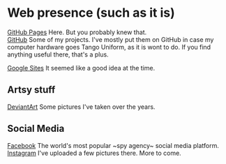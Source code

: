 # Web presence (such as it is)

[GitHub Pages](https://charlesgriswold.github.io/) Here. But you probably knew that.  
[GitHub](https://github.com/CharlesGriswold) Some of my projects. I've mostly put them on GitHub in case my computer hardware goes Tango Uniform, as it is wont to do. If you find anything useful there, that's a plus.

[Google Sites](https://sites.google.com/view/chkgrz/) It seemed like a good idea at the time.

## Artsy stuff

[DeviantArt](https://www.deviantart.com/charlesgriswold) Some pictures I've taken over the years.

## Social Media

[Facebook](https://www.facebook.com/CharlesWGriswold) The world's most popular ~spy agency~ social media platform.  
[Instagram](https://www.instagram.com/chkgrz/) I've uploaded a few pictures there. More to come.  

